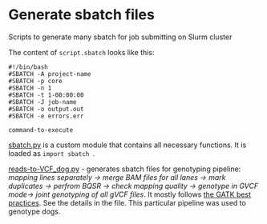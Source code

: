 #  Generate sbatch files

Scripts to generate many sbatch for job submitting on Slurm cluster

The content of `script.sbatch` looks like this:
```
#!/bin/bash
#SBATCH -A project-name
#SBATCH -p core
#SBATCH -n 1
#SBATCH -t 1-00:00:00
#SBATCH -J job-name
#SBATCH -o output.out
#SBATCH -e errors.err

command-to-execute
```

[sbatch.py](sbatch.py) is a custom module that contains all necessary functions. It is loaded as `import sbatch `.

[reads-to-VCF_dog.py](reads-to-VCF_dog.py) - generates sbatch files for genotyping pipeline:
*mapping lines separately -> merge BAM files for all lanes -> mark duplicates -> perfrom BQSR -> check mapping quality -> genotype in GVCF mode-> joint genotyping of all gVCF files*.
It mostly follows [the GATK best practices](https://software.broadinstitute.org/gatk/best-practices/workflow?id=11145). See the details in the file. This particular pipeline was used to genotype dogs.
